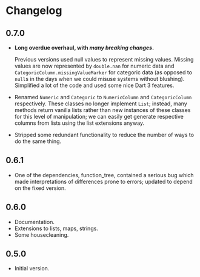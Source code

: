 # Changelog

## 0.7.0

- **Long overdue overhaul, with *many breaking changes*.**

  Previous versions used null values to represent missing values. Missing values are now represented by `double.nan` for numeric data and `CategoricColumn.missingValueMarker` for categoric data (as opposed to `null`s in the days when we could misuse systems without blushing). Simplified a lot of the code and used some nice Dart 3 features.

- Renamed `Numeric` and `Categoric` to `NumericColumn` and `CategoricColumn` respectively. These classes no longer implement `List`; instead, many methods return vanilla lists rather than new instances of these classes for this level of manipulation; we can easily get generate respective columns from lists using the list extensions anyway.

- Stripped some redundant functionality to reduce the number of ways to do the same thing.

## 0.6.1

- One of the dependencies, function_tree, contained a serious bug which made interpretations of differences prone to errors; updated to depend on the fixed version.

## 0.6.0

- Documentation.
- Extensions to lists, maps, strings.
- Some housecleaning.

## 0.5.0

- Initial version.
